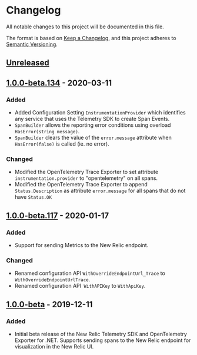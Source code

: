 # Changelog
All notable changes to this project will be documented in this file.

The format is based on [Keep a Changelog](https://keepachangelog.com/en/1.0.0/), and this project adheres to [Semantic Versioning](https://semver.org/spec/v2.0.0.html).

## [Unreleased]

## [1.0.0-beta.134] - 2020-03-11

### Added

* Added Configuration Setting `InstrumentationProvider` which identifies any service that uses the Telemetry SDK to create Span Events.
* `SpanBuilder` allows the reporting error conditions using overload `HasError(string message)`.
* `SpanBuilder` clears the value of the `error.message` attribute when `HasError(false)` is called (ie. no error).

### Changed

* Modified the OpenTelemetry Trace Exporter to set attribute `instrumentation.provider` to "opentelemetry" on all spans.
* Modified the OpenTelemetry Trace Exporter to append `Status.Description` as attribute `error.message` for all spans that do not have `Status.OK`

## [1.0.0-beta.117] - 2020-01-17

### Added

* Support for sending Metrics to the New Relic endpoint.

### Changed

* Renamed configuration API `WithOverrideEndpointUrl_Trace` to `WithOverrideEndpointUrlTrace`.
* Renamed configuration API` WithAPIKey` to `WithApiKey`.

## [1.0.0-beta] - 2019-12-11

### Added

* Initial beta release of the New Relic Telemetry SDK and OpenTelemetry Exporter for .NET. Supports sending spans to the New Relic endpoint for visualization in the New Relic UI.

[Unreleased]: https://github.com/newrelic/newrelic-telemetry-sdk-dotnet/compare/v1.0.0-beta.134..HEAD
[1.0.0-beta.134]: https://github.com/newrelic/newrelic-telemetry-sdk-dotnet/compare/76cb4c5..v1.0.0-beta.134
[1.0.0-beta.117]: https://github.com/newrelic/newrelic-telemetry-sdk-dotnet/compare/v1.0.0-beta..76cb4c5
[1.0.0-beta]: https://github.com/newrelic/newrelic-telemetry-sdk-dotnet/releases/tag/v1.0.0-beta
